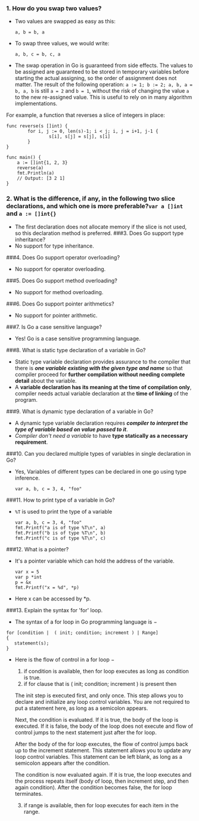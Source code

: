 ### 1. How do you swap two values?
* Two values are swapped as easy as this:
   
   ```a, b = b, a```

* To swap three values, we would write:
    
    ```a, b, c = b, c, a```

* The swap operation in Go is guaranteed from side effects. The values to be assigned are guaranteed to be stored in temporary variables before starting the actual assigning, so the order of assignment does not matter. The result of the following operation: ```a := 1; b := 2; a, b, a = b, a, b``` is still ```a = 2``` and ```b = 1```, without the risk of changing the value ```a``` to the new re-assigned value. This is useful to rely on in many algorithm implementations.

For example, a function that reverses a slice of integers in place:

```
func reverse(s []int) {
        for i, j := 0, len(s)-1; i < j; i, j = i+1, j-1 {
                s[i], s[j] = s[j], s[i]
        }
}

func main() {
    a := []int{1, 2, 3}
    reverse(a)
    fmt.Println(a)
    // Output: [3 2 1]
}
```

### 2. What is the difference, if any, in the following two slice declarations, and which one is more preferable?```var a []int``` and ```a := []int{}```
* The first declaration does not allocate memory if the slice is not used, so this declaration method is preferred.
###3. Does Go support type inheritance?
* No support for type inheritance.

###4. Does Go support operator overloading?
* No support for operator overloading.

###5. Does Go support method overloading?
* No support for method overloading.

###6. Does Go support pointer arithmetics?
* No support for pointer arithmetic.

###7. Is Go a case sensitive language?
* Yes! Go is a case sensitive programming language.

###8. What is static type declaration of a variable in Go?
* Static type variable declaration provides assurance to the compiler that there is ***one variable existing with the given type and name*** so that compiler proceed for **further compilation without needing complete detail** about the variable. 
* A **variable declaration has its meaning at the time of compilation only**, compiler needs actual variable declaration at the **time of linking** of the program.

###9. What is dynamic type declaration of a variable in Go?
* A dynamic type variable declaration requires ***compiler to interpret the type of variable based on value passed to it***.
* *Compiler don't need a variable* to have **type statically as a necessary requirement**.

###10. Can you declared multiple types of variables in single declaration in Go?
* Yes, Variables of different types can be declared in one go using type inference.

   ```var a, b, c = 3, 4, "foo"```

###11. How to print type of a variable in Go?
* ```%T``` is used to print the type of a variable
   
   ```
   var a, b, c = 3, 4, "foo"
   fmt.Printf("a is of type %T\n", a)
   fmt.Printf("b is of type %T\n", b)
   fmt.Printf("c is of type %T\n", c)
   ```

###12. What is a pointer?
* It's a pointer variable which can hold the address of the variable.

   ```
   var x = 5
   var p *int
   p = &x
   fmt.Printf("x = %d", *p)
   ```
* Here x can be accessed by *p.

###13. Explain the syntax for 'for' loop.
* The syntax of a for loop in Go programming language is −
```
for [condition |  ( init; condition; increment ) | Range]
{
   statement(s);
}
```

* Here is the flow of control in a for loop −

    1. if condition is available, then for loop executes as long as condition is true.
    2. if for clause that is ( init; condition; increment ) is present then
    
    The init step is executed first, and only once. This step allows you to declare and initialize any loop control variables. You are not required to put a statement here, as long as a semicolon appears.
    
    Next, the condition is evaluated. If it is true, the body of the loop is executed. If it is false, the body of the loop does not execute and flow of control jumps to the next statement just after the for loop.

    After the body of the for loop executes, the flow of control jumps back up to the increment statement. This statement allows you to update any loop control variables. This statement can be left blank, as long as a semicolon appears after the condition.

    The condition is now evaluated again. If it is true, the loop executes and the process repeats itself (body of loop, then increment step, and then again condition). After the condition becomes false, the for loop terminates.

    3. if range is available, then for loop executes for each item in the range.







